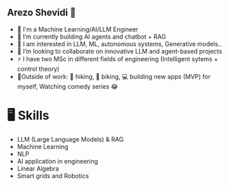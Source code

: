 ## Arezo Shevidi 👋

<!--
**ashev2021/ashev2021** is a ✨ _special_ ✨ repository because its `README.md` (this file) appears on your GitHub profile.
-->



- 🔭  I'm a Machine Learning/AI/LLM Engineer
- 🤔 I’m currently building AI agents and chatbot + RAG
- 💬 I am interested in LLM, ML, autonomous systems, Generative models..
- 👯  I’m looking to collaborate on innovative LLM and agent-based projects
- ⚡ I have two MSc in different fields of engineering (Intelligent sytems + control theory)
- 🌱Outside of work: 🌲 hiking, 🚴 biking, 💻 building new apps (MVP) for myself, Watching comedy series 😂

# 🖥 Skills
- LLM (Large Language Models) & RAG
- Machine Learning
- NLP
- AI application in engineering
- Linear Algebra
- Smart grids and Robotics
